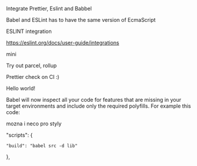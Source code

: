 Integrate Prettier, Eslint and Babbel

Babel and ESLint has to have the same version of EcmaScript

ESLINT integration

https://eslint.org/docs/user-guide/integrations

mini

Try out parcel, rollup

Prettier check on CI :)

Hello world!

Babel will now inspect all your code for features that are missing in your target environments and include only the required polyfills. For example this code:

mozna i neco pro styly

"scripts": {

    "build": "babel src -d lib"

},

